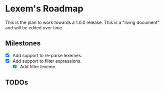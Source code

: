 # Lexem's Roadmap

This is the plan to work towards a 1.0.0 release. This is a "living document" and will be edited over time.

## Milestones

- [x] Add support to re-parse lexemes.
- [x] Add support to filter expressions.
  - [x] Add filter lexeme.

## TODOs